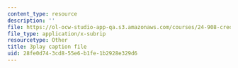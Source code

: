 ```yaml
---
content_type: resource
description: ''
file: https://ol-ocw-studio-app-qa.s3.amazonaws.com/courses/24-908-creole-language-and-caribbean-identities-spring-2017/28fe0d743cd855e6b1fe1b2928e329d6_JDRa0SwOf2k.vtt
file_type: application/x-subrip
resourcetype: Other
title: 3play caption file
uid: 28fe0d74-3cd8-55e6-b1fe-1b2928e329d6
---
```

